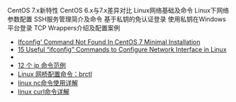 


CentOS 7.x新特性
CentOS 6.x与7.x差异对比
Linux网络基础及命令
Linux下网络参数配置
SSH服务管理简介及命令
基于私钥的免认证登录
使用私钥在Windows平台登录
TCP Wrappers介绍及配置案例

* [Ifconfig’ Command Not Found In CentOS 7 Minimal Installation](https://www.unixmen.com/ifconfig-command-found-centos-7-minimal-installation-quick-tip-fix/)
* [15 Useful “ifconfig” Commands to Configure Network Interface in Linux](https://www.tecmint.com/ifconfig-command-examples/)
* []()
* [12 个 ip 命令范例](https://linux.cn/article-9230-1.html)
* [Linux 网桥配置命令：brctl](https://www.iteye.com/blog/fp-moon-1468650)
* [linux nc命令使用详解](https://www.cnblogs.com/boluoboluo/p/6437787.html)
* [linux curl命令详解](https://www.cnblogs.com/kingle-study/p/9914125.html)
